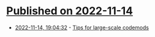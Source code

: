 # [Published on 2022-11-14](index.md)

* [2022-11-14, 19:04:32](https://lobste.rs/s/pnsvks/tips_for_large_scale_codemods) - [Tips for large-scale codemods](https://blog.jez.io/codemods-tips/)
